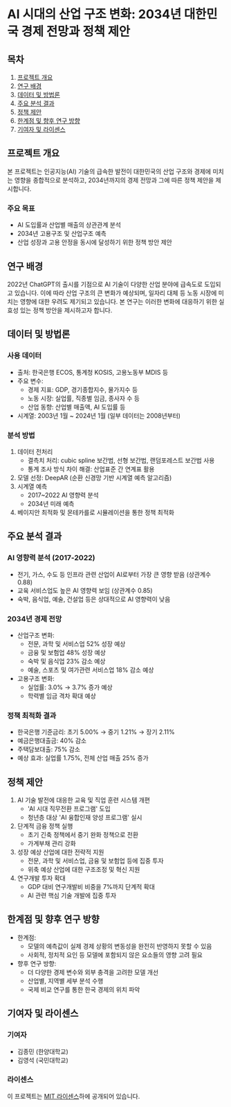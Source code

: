 # AI 시대의 산업 구조 변화: 2034년 대한민국 경제 전망과 정책 제안

## 목차
1. [프로젝트 개요](#프로젝트-개요)
2. [연구 배경](#연구-배경)
3. [데이터 및 방법론](#데이터-및-방법론)
4. [주요 분석 결과](#주요-분석-결과)
5. [정책 제안](#정책-제안)
6. [한계점 및 향후 연구 방향](#한계점-및-향후-연구-방향)
7. [기여자 및 라이센스](#기여자-및-라이센스)

## 프로젝트 개요

본 프로젝트는 인공지능(AI) 기술의 급속한 발전이 대한민국의 산업 구조와 경제에 미치는 영향을 종합적으로 분석하고, 2034년까지의 경제 전망과 그에 따른 정책 제안을 제시합니다.

### 주요 목표
- AI 도입률과 산업별 매출의 상관관계 분석
- 2034년 고용구조 및 산업구조 예측
- 산업 성장과 고용 안정을 동시에 달성하기 위한 정책 방안 제안

## 연구 배경

2022년 ChatGPT의 출시를 기점으로 AI 기술이 다양한 산업 분야에 급속도로 도입되고 있습니다. 이에 따라 산업 구조의 큰 변화가 예상되며, 일자리 대체 등 노동 시장에 미치는 영향에 대한 우려도 제기되고 있습니다. 본 연구는 이러한 변화에 대응하기 위한 실효성 있는 정책 방안을 제시하고자 합니다.

## 데이터 및 방법론

### 사용 데이터
- 출처: 한국은행 ECOS, 통계청 KOSIS, 고용노동부 MDIS 등
- 주요 변수:
  - 경제 지표: GDP, 경기종합지수, 물가지수 등
  - 노동 시장: 실업률, 직종별 임금, 종사자 수 등
  - 산업 동향: 산업별 매출액, AI 도입률 등
- 시계열: 2003년 1월 ~ 2024년 1월 (일부 데이터는 2008년부터)

### 분석 방법
1. 데이터 전처리
   - 결측치 처리: cubic spline 보간법, 선형 보간법, 랜덤포레스트 보간법 사용
   - 통계 조사 방식 차이 해결: 산업표준 간 연계표 활용
2. 모델 선정: DeepAR (순환 신경망 기반 시계열 예측 알고리즘)
3. 시계열 예측
   - 2017~2022 AI 영향력 분석
   - 2034년 미래 예측
4. 베이지안 최적화 및 몬테카를로 시뮬레이션을 통한 정책 최적화

## 주요 분석 결과

### AI 영향력 분석 (2017-2022)
- 전기, 가스, 수도 등 인프라 관련 산업이 AI로부터 가장 큰 영향 받음 (상관계수 0.88)
- 교육 서비스업도 높은 AI 영향력 보임 (상관계수 0.85)
- 숙박, 음식업, 예술, 건설업 등은 상대적으로 AI 영향력이 낮음

### 2034년 경제 전망
- 산업구조 변화:
  - 전문, 과학 및 서비스업 52% 성장 예상
  - 금융 및 보험업 48% 성장 예상
  - 숙박 및 음식업 23% 감소 예상
  - 예술, 스포츠 및 여가관련 서비스업 18% 감소 예상
- 고용구조 변화:
  - 실업률: 3.0% → 3.7% 증가 예상
  - 학력별 임금 격차 확대 예상

### 정책 최적화 결과
- 한국은행 기준금리: 초기 5.00% → 중기 1.21% → 장기 2.11%
- 예금은행대출금: 40% 감소
- 주택담보대출: 75% 감소
- 예상 효과: 실업률 1.75%, 전체 산업 매출 25% 증가

## 정책 제안

1. AI 기술 발전에 대응한 교육 및 직업 훈련 시스템 개편
   - 'AI 시대 직무전환 프로그램' 도입
   - 청년층 대상 'AI 융합인재 양성 프로그램' 실시
2. 단계적 금융 정책 실행
   - 초기 긴축 정책에서 중기 완화 정책으로 전환
   - 가계부채 관리 강화
3. 성장 예상 산업에 대한 전략적 지원
   - 전문, 과학 및 서비스업, 금융 및 보험업 등에 집중 투자
   - 위축 예상 산업에 대한 구조조정 및 혁신 지원
4. 연구개발 투자 확대
   - GDP 대비 연구개발비 비중을 7%까지 단계적 확대
   - AI 관련 핵심 기술 개발에 집중 투자

## 한계점 및 향후 연구 방향

- 한계점:
  - 모델의 예측값이 실제 경제 상황의 변동성을 완전히 반영하지 못할 수 있음
  - 사회적, 정치적 요인 등 모델에 포함되지 않은 요소들의 영향 고려 필요
- 향후 연구 방향:
  - 더 다양한 경제 변수와 외부 충격을 고려한 모델 개선
  - 산업별, 지역별 세부 분석 수행
  - 국제 비교 연구를 통한 한국 경제의 위치 파악

## 기여자 및 라이센스

### 기여자
- 김종민 (한양대학교)
- 김영석 (국민대학교)

### 라이센스
이 프로젝트는 [MIT 라이센스](LICENSE)하에 공개되어 있습니다.
